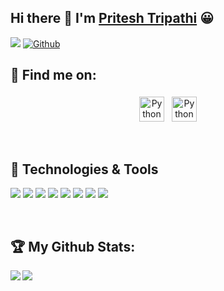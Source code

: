 ## Hi there 👋 I'm [Pritesh Tripathi][website] 😀
![](https://visitor-badge.laobi.icu/badge?page_id=priteshtripathi7.priteshtripathi7) [![Github](https://img.shields.io/github/followers/priteshtripathi7?label=Followers&logo=Github)](https://github.com/priteshtripathi7)

## :email: Find me on:
<p align="center">
   <a href="https://www.linkedin.com/in/pritesh-kumar-tripathi-441aa1171/" target="_blank" rel="noopener noreferrer"> <img src="https://cdn.jsdelivr.net/npm/simple-icons@v3/icons/linkedin.svg" alt="Python" height="40" style="vertical-align:top; margin:4px"></a>
   <a href="mailto:pritesh.kt@gmail.com"> <img src="https://cdn.jsdelivr.net/npm/simple-icons@v3/icons/gmail.svg" alt="Python" height="40" style="vertical-align:top; margin:4px"></a> 
</p>

<br />

## 🔧 Technologies & Tools
![](https://img.shields.io/badge/Code-JavaScript-informational?style=flat&logo=javascript&logoColor=white&color=2bbc8a)
![](https://img.shields.io/badge/Code-Python-informational?style=flat&logo=python&logoColor=white&color=2bbc8a)
![](https://img.shields.io/badge/Code-C++-informational?style=flat&logo=c%2B%2B&logoColor=white&color=2bbc8a)
![](https://img.shields.io/badge/Code-MySQL-informational?style=flat&logo=mysql&logoColor=white&color=2bbc8a)
![](https://img.shields.io/badge/Backend-NodeJS-informational?style=flat&logo=node&logoColor=white&color=2bbc8a)
![](https://img.shields.io/badge/Backend-Django-informational?style=flat&logo=django&logoColor=white&color=2bbc8a)
![](https://img.shields.io/badge/Application-Hadoop-informational?style=flat&logo=hadoop&logoColor=white&color=2bbc8a)
![](https://img.shields.io/badge/OS-Linux-informational?style=flat&logo=linux&logoColor=white&color=2bbc8a)
</p>

<br />

## :trophy: My Github Stats:

<!--
![GitHub stats](https://readme-stats-cfgj2cxdy.vercel.app/api?username=CharalambosIoannou&count_private=true&show_icons=true&theme=tokyonight)
![Top Langs](https://readme-stats-cfgj2cxdy.vercel.app/api/top-langs/?username=CharalambosIoannou&hide=php&theme=tokyonight)
-->
<div>
<a href="https://readme-stats-cfgj2cxdy.vercel.app/api?username=priteshtripathi7&count_private=true&show_icons=true&theme=tokyonight">
  <img  align="left" src="https://readme-stats-cfgj2cxdy.vercel.app/api?username=priteshtripathi7&count_private=true&show_icons=true&include_all_commits=true&theme=tokyonight" />
</a>
<a href="https://readme-stats-cfgj2cxdy.vercel.app/api/top-langs/?username=priteshtripathi7&hide=css&theme=tokyonight">
  <img align="left" src="https://readme-stats-cfgj2cxdy.vercel.app/api/top-langs/?username=priteshtripathi7&hide=css&theme=tokyonight&langs_count=5" />
</a>
</div>



[website]: https://linkedin.com/in/pritesh-kumar-tripathi-441aa1171
[linkedin]: https://linkedin.com/in/pritesh-kumar-tripathi-441aa1171
[mail]: mailto:pritesh.kt@gmail.com
